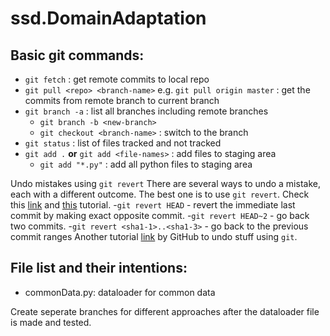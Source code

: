 # ssd.DomainAdaptation


## Basic git commands:
- ```git fetch``` : get remote commits to local repo
- ```git pull <repo> <branch-name>``` e.g. ```git pull origin master``` : get the commits from remote branch to current branch
- ```git branch -a``` : list all branches including remote branches
  - ```git branch -b <new-branch>```
  - ```git checkout <branch-name>``` : switch to the branch
- ```git status``` : list of files tracked and not tracked
- ```git add .``` **or** ```git add <file-names>``` : add files to staging area
  - ```git add "*.py"``` : add all python files to staging area

Undo mistakes using ```git revert```
There are several ways to undo a mistake, each with a different outcome. The best one is to use ```git revert```.
Check this [link](https://stackoverflow.com/questions/4114095/how-to-revert-git-repository-to-a-previous-commit) and [this](https://www.atlassian.com/git/tutorials/undoing-changes) tutorial.
-```git revert HEAD``` - revert the immediate last commit by making exact opposite commit.
-```git revert HEAD~2``` - go back two commits.
-```git revert <sha1-1>..<sha1-3>``` - go back to the previous commit ranges
Another tutorial [link](https://github.com/blog/2019-how-to-undo-almost-anything-with-git) by GitHub to undo stuff using ```git```.


## File list and their intentions:
- commonData.py: dataloader for common data

Create seperate branches for different approaches after the dataloader file is made and tested.
